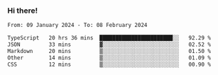 ### Hi there!

<!--START_SECTION:waka-->

```txt
From: 09 January 2024 - To: 08 February 2024

TypeScript   20 hrs 36 mins  ███████████████████████░░   92.29 %
JSON         33 mins         ▓░░░░░░░░░░░░░░░░░░░░░░░░   02.52 %
Markdown     20 mins         ▒░░░░░░░░░░░░░░░░░░░░░░░░   01.50 %
Other        14 mins         ▒░░░░░░░░░░░░░░░░░░░░░░░░   01.09 %
CSS          12 mins         ▒░░░░░░░░░░░░░░░░░░░░░░░░   00.90 %
```

<!--END_SECTION:waka-->
